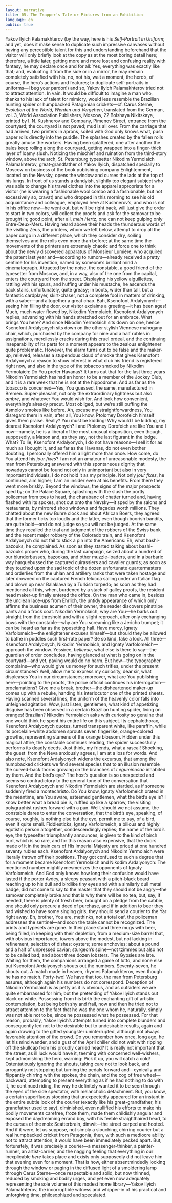```yaml
---
layout: narrative
title: 05. The Trapper's Tale or Pictures from an Exhibition
language: en
public: true
---
```


Yakov Ilyich Palamakhterov (by the way, here is his 
*Self-Portrait in Uniform*; and yet, does it make sense 
to duplicate such impressive canvases without having any perceptible talent for this and understanding beforehand that the visitor will only briefly look at the copy as at the 
most boring detail here; therefore, a little later, getting more 
and more lost and confusing reality with fantasy, he may declare once and for all: Yes, everything was exactly like that; 
and, evaluating it from the side or in a mirror, he may remain 
completely satisfied with his, no, not his, wait a moment, the 
hero’s, of course, the hero’s actions and features; to duplicate 
self-portraits in uniforms—I beg your pardon!) and so, Yakov 
Ilyich Palamakhterov tried not to attract attention. In vain. It 
would be difficult to imagine a man who, thanks to his lack of 
talent for mimicry, would less resemble the Brazilian hunting 
spider or humpbacked Patagonian crickets—cf. Carus Sterne, 
*Evolution of the World, Werden und Vergehen*, translated from 
the German, vol. 3, World Association Publishers, Moscow, 22 
Bolshaya Nikitskaya, printed by I. N. Kushnerov and Company, 
Pimenov Street, entrance from the courtyard; the courtyard is not 
paved; mud is all over. From the carriage that had arrived, two 
printers in aprons, soiled with God only knows what, push paper rolls directly into the puddle. The splashes created by the 
fallen rolls greatly amuse the workers. Having been splattered, 
one after another the bales keep rolling along the courtyard, 
getting wrapped into a finger-thick layer of loamy slush. Noticing the mischief and ruination from the third-story window, 
above the arch, St. Petersburg typesetter Nikodim Yermolaich 
Palamakhterov, great-grandfather of Yakov Ilyich, dispatched 
specially to Moscow on business of the book publishing company Enlightenment, located on the Nevsky, opens the window and curses the lads at the top of his lungs. In front of us 
stands a dandyish, slightly too elegant subject who was able to 
change his travel clothes into the apparel appropriate for a visitor (he is wearing a fashionable wool combo and a fashionable, 
but not excessively so, cravat) and who dropped in this morning to see his old acquaintance and colleague, employed here 
at Kushnerov’s, and who is not in his office now—he went out, 
but will be right back, will just give the order to start in two 
colors, will collect the proofs and ask for the samovar to be 
brought in; good point, after all, *mein Hertz*, one can not keep 
gulping only Entre-Deux-Mers. Having heard above their 
heads the thunderous words of the visiting Zeus, the printers, 
whom we left below, attempt to drop all the paper cargo in a 
different place, which they consider dry, soiling themselves 
and the rolls even more than before; at the same time the 
movements of the printers are extremely chaotic and force one 
to think about the newly discovered apparatus of Monsieur 
Lumière, who acquired the patent last year and—according to 
rumors—already received a pretty centime for his invention, 
named by someone’s brilliant mind a cinematograph. Attracted 
by the noise, the constable, a good friend of the typesetter from 
Moscow, and, in a way, also of the one from the capital, enters 
the courtyard from the street. Displaying his yellow aiguillettes, rattling with his spurs, and huffing under his mustache, 
he ascends the back stairs, unfortunately, quite greasy; in boots, 
wider than tall, but a fantastic cardplayer, skirt-chaser, not a 
complete fool in matters of drinking, with a saber—and altogether a great chap. Bah, Ksenofont Ardalyonych—seeing him 
filling the door, our visitor exclaims a greeting—it has been ages! 
Much, much water flowed by, Nikodim Yermolaich, Ksenofont Ardalyonych replies, advancing with his hands stretched 
out for an embrace. What brings You here? And since Nikodim 
Yermolaich sits down on one, hence Ksenofont Ardalyonych 
sits down on the other stylish Viennese mahogany chair, 
which, purchased by the company for nine and a half rubles in 
assignations, mercilessly cracks during this cruel ordeal, and 
the continuing inseparability of its parts for a moment appears 
to the zealous enlightener quite problematic. However, the 
alarm turns out to be false and the maker-up, relieved, releases 
a stupendous cloud of smoke that gives Ksenofont Ardalyonych a reason to show interest in what club his friend is registered right now, and also in the type of the tobacco smoked by 
Nikodim Yermolaich: Do You prefer Havanas? It turns out that 
for the last three years Nikodim Yermolaich has had an honor 
to be a member of the Jockey Club, and it is a rare week that he 
is not at the hippodrome. And as far as the tobacco is concerned—Yes, You guessed, the same, manufactured in Bremen. 
Super-pleasant, not only the extraordinary lightness but also 
*ambré*, and whatever You would wish for. And look how convenient, everything’s already precut. Most obliged, but we’re still 
puffing the Asmolov smokes like before. Ah, excuse my 
straightforwardness, You disregard them in vain, after all, You 
know, Ptolomey Dorofeich himself gives them praise. Really? 
You must be kidding! Why would I be kidding, my dearest 
Ksenofont Ardalyonych? I and Ptolomey Dorofeich are like 
You and I now—namely, he is a liberal of the most unusual 
disposition, even though, supposedly, a Mason and, as they 
say, not the last figurant in the lodge. What? To lie, Ksenofont 
Ardalyonych, I do not have reasons—I sell it for as much as I 
bought it, and as far as the Havanas, do not even bother doubting, I personally offered him a light more than once. How 
come, do You attend his *jour fixes*? I am not an amateur of unreasonable modesty, the man from Petersburg answered with 
this spontaneous dignity that nowadays cannot be found not 
only in unimportant but also in very important individuals, I 
do not hold it as my principle. Not only *jour fixes*, he continued, aim higher; I am an insider even at his benefits. From 
there they went more briskly. Beyond the windows, the signs 
of the major prospects sped by; on the Palace Square, splashing with the slush the portly policeman from toes to head, the 
charabanc of chatter turned and, having flashed with its spokes, 
shot out onto the Nevsky—it sped by the salons and restaurants, by mirrored shop windows and façades worth millions. 
They chatted about the new Buhre clock and about African Boers, they agreed that the former ticks too loudly and the latter, 
even though boorish bandits, are quite bold—and do not 
judge so you will not be judged. At the same time they recalled 
the trial and judgment of the robbers of the Swiss bank and the 
recent major robbery of the Colorado train, and Ksenofont 
Ardalyonych did not fail to stick a pin into the Americans: Eh, 
what bashi-bazouks, he complained. As soon as they started 
talking about bashi-bazouks proper who, during the last campaign, seized about a hundred of our blunderbusses, bazookas, 
and other muzzle-loaders, and in a barbaric way harquebussed 
the captured cuirassiers and cavalier guards; as soon as they 
touched upon the sad topic of the dozen unfortunate quartermasters and orderlies from the uhlan and artillery ranks that 
were taken hostage and later drowned on the captured French 
felucca sailing under an Italian flag and blown up near Balaklava 
by a Turkish torpedo; as soon as they had mentioned all this, 
when, burdened by a stack of galley proofs, the resident head 
maker-up finally entered the office. On the man who came in, 
besides the unclean lace-ups from Ehrlich, the untidy appearance of which only affirms the business acumen of their owner, 
the reader discovers pinstripe pants and a frock coat. Nikodim 
Yermolaich, why are You—he barks out straight from the 
threshold and with a slight reproach, after only exchanging bows 
with the constable—why are You screaming like a Jericho trumpet; it can be heard as far as the typesetting hall. Have mercy, 
Ignaty Varfolomeich—the enlightener excuses himself—but 
should they be allowed to bathe in puddles such first-rate paper? 
Be so kind, take a look. All three—Ksenofont Ardalyonych, 
Nikodim Yermolaich, and Ignaty Varfolomeich—approach the 
window. Yessiree, *bellevue*, what else is there to say—the guardian of order concludes, having glanced at what is going on in 
the courtyard—and yet, paving would do no harm. But how—the typographer complains—who would give us money for 
such trifles, under the present circumstances? Well, allow me 
to express my curiosity, dear sir, what displeases You in our 
circumstances; moreover, what are You publishing here—pointing to the proofs, the police official continues his interrogation—proclamations? Give me a break, brother—the disheartened maker-up comes up with a rebuke, handing his 
interlocutor one of the printed sheets. Having scanned several 
lines, the uniform of the heavenly color falls into unfeigned 
agitation: Wow, just listen, gentlemen, what kind of appetizing 
disguise has been observed in a certain Brazilian hunting spider, living on oranges! Brazilian? Nikodim Yermolaich asks 
with curiosity so genuine that one would think he spent his 
entire life on this subject. Its cephalothorax, Ksenofont Ardalyonych quotes, turned transparent white, like paraffin, 
while its porcelain-white abdomen sprouts seven fingerlike, 
orange-colored growths, representing stamens of the orange 
blossom. Hidden under this magical attire, the constable continues reading, the spider successfully performs its deadly 
deeds. Just think, my friends, what a rascal! Shocking, the 
guest  from the Neva anxiously agrees, I am at a loss for 
words. And also note, Ksenofont Ardalyonych widens the excursus, that among the humpbacked crickets we find several 
species that to an illusion resemble the curved-back thorns 
growing on the branches of *Leguminosae* inhabited by them. 
And the bird’s eye? The host’s question is so unexpected and 
seems so contradictory to the general tone of the conversation 
that Ksenofont Ardalyonych and Nikodim Yermolaich are 
startled, as if someone suddenly fired a montechristo. Do You 
know, Ignaty Varfolomeich orated in the meantime, are You 
aware, esteemed gentlemen, what the bird’s eye is? I know better what a bread pie is, ruffled up like a sparrow, the visiting 
polygraphist rushes forward with a pun. Well, should we not 
assume, the constable dares to enter the conversation, that the 
bird’s eye, speaking, of course, roughly, is nothing else but the 
eye, permit me to say, of a bird, even if quite small. Fiddlesticks, 
Ignaty Varfolomeich, a bilious and highly egotistic person altogether, condescendingly replies; the name of the bird’s eye, the 
typesetter triumphantly announces, is given to the kind of 
birch burl, which is so rare, and for this reason also expensive, 
that the doors made of it in the train cars of His Imperial Majesty are priced at one hundred seventy rubles each. Ksenofont 
Ardalyonych and Nikodim Yermolaich were literally thrown 
off their positions. They got confused to such a degree that for 
a moment became Ksenofont Yermolaich and Nikodim Ardalyonych: The mentioned number mightily mesmerizes the 
opponents of Ignaty Varfolomeich. And God only knows how 
long their confusion would have lasted if the porter Avdey, a 
sleepy peasant with a pitch-black beard reaching up to his dull 
and birdlike tiny eyes and with a similarly dull metal badge, did 
not come to say to the master that they should not be angry—the samovar completely broke and that is why there will be no 
tea, but, say, if needed, there is plenty of fresh beer, brought on 
a pledge from the cabbie, one should only procure a deed of purchase, and if in addition to beer they had wished to have some 
singing girls, they should send a courier to the Yar right away. 
Eh, brother, You are, methinks, not a total oaf, the policeman 
addresses the sentinel—and soon the table cannot be recognized. The prints and typesets are gone. In their place stand 
three mugs with beer, being filled, in keeping with their depletion, from a medium-size barrel that, with obvious importance, 
towers above the modest, but not lacking in refinement, selection of dishes: oysters; some anchovies; about a pound and a 
half of unpressed caviar; sturgeon’s spine—not tzimmes but 
also not to be called bad; and about three dozen lobsters. The 
Gypsies are late. Waiting for them, the companions arranged a 
game of lotto, and none else but Ksenofont Ardalyonych 
shouts out the numbers. Seventy-seven, he shouts out. A match 
made in heaven, rhymes Palamakhterov, even though he has 
no match. Forty-two! We have that too, the man from Petersburg assures, although again his numbers do not correspond. 
Deception of Nikodim Yermolaich is as petty as it is obvious, 
and as outsiders we are quite embarrassed for him; but the pretending of Yakov Ilyich stands out black on white. Possessing 
from his birth the enchanting gift of artistic contemplation, 
but being both shy and frail, now and then he tried not to attract attention to the fact that he was the one whom he, naturally, simply was not able not to be, since he possessed what he 
possessed. For that reason, probably, Yakov Ilyich’s attempts 
turned into complete blunders and consequently led not to the 
desirable but to undesirable results, again and again drawing to 
the gifted youngster uninterrupted, although not always favorable attention of the crowd. Do you remember how once, long 
ago, he let his mind wander, and a gust of the April chiller did 
not wait with ripping off the skullcap from his proudly carried 
head? It is really not important that the street, as ill luck would 
have it, teeming with concerned well-wishers, kept admonishing the hero, warning: Pick it up, you will catch a cold! Ostentatiously ignoring the shouts, taking care not to look back, and 
arrogantly not stopping but turning the pedals forward and—cynically and flippantly chirring with the spokes, the chain, 
and the cog of free wheel—backward, attempting to present 
everything as if he had nothing to do with it, he continued riding, the way he definitely wanted it to be seen through the eyes 
of the side spectator, with melancholic detachment. But, you 
know, a certain superfluous stooping that unexpectedly appeared for an instant in the entire subtle look of the courier 
(exactly like his great-grandfather, his grandfather used to say), 
diminished, even nullified his efforts to make his bodily movements carefree, froze them, made them childishly angular and 
exposed the daydreaming errand boy, with his feeble straighthaired head, to the curses of the mob: Scatterbrain, dimwit—the street carped and hooted. And if it were, let us suppose, not 
simply a slouching, chirring courier but a real humpbacked 
cricket from Patagonia, then, with such a mediocre ability not 
to attract attention, it would have been immediately pecked 
apart. But, fortunately, it was precisely a courier—a messenger-thinker, a painter-runner, an artist-carrier, and the nagging 
feeling that everything in our inexplicable *here* takes place and 
exists only supposedly did not leave him that evening even for 
a moment. That is how, either absentmindedly looking through 
the window or paging in the diffused light of a smoldering 
lamp through Carus Sterne—once respectable and solid, but 
now thinned, reduced by smoking and bodily urges, and yet 
even now adequately representing the sole volume of this 
modest home library—Yakov Ilyich Palamakhterov, the incorruptible witness and whipper-in of his practical and unforgiving time, philosophized and speculated.
